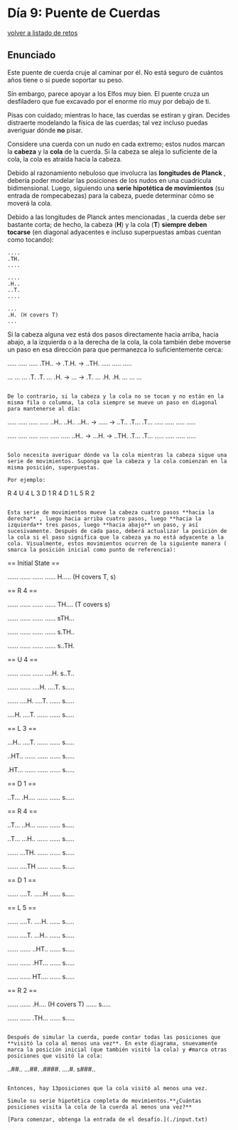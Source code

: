 # Día 9: Puente de Cuerdas
[volver a listado de retos](./../../README.md)

## Enunciado

Este puente de cuerda cruje al caminar por él. No está seguro de cuántos años tiene o si puede soportar su peso.

Sin embargo, parece apoyar a los Elfos muy bien. El puente cruza un desfiladero que fue excavado por el enorme río muy por debajo de ti.

Pisas con cuidado; mientras lo hace, las cuerdas se estiran y giran. Decides distraerte modelando la física de las cuerdas; tal vez incluso puedas averiguar dónde **no** pisar.

Considere una cuerda con un nudo en cada extremo; estos nudos marcan la **cabeza** y la **cola** de la cuerda. Si la cabeza se aleja lo suficiente de la cola, la cola es atraída hacia la cabeza.

Debido al razonamiento nebuloso que involucra las **longitudes de Planck** , debería poder modelar las posiciones de los nudos en una cuadrícula bidimensional. Luego, siguiendo una **serie hipotética de movimientos** (su entrada de rompecabezas) para la cabeza, puede determinar cómo se moverá la cola.

Debido a las longitudes de Planck antes mencionadas , la cuerda debe ser bastante corta; de hecho, la cabeza (**H**) y la cola (**T**) **siempre deben tocarse** (en diagonal adyacentes e incluso superpuestas ambas cuentan como tocando):

```
....
.TH.
....

....
.H..
..T.
....

...
.H. (H covers T)
...
```

Si la cabeza alguna vez está dos pasos directamente hacia arriba, hacia abajo, a la izquierda o a la derecha de la cola, la cola también debe moverse un paso en esa dirección para que permanezca lo suficientemente cerca:

.....    .....    .....
.TH.. -> .T.H. -> ..TH.
.....    .....    .....

...    ...    ...
.T.    .T.    ...
.H. -> ... -> .T.
...    .H.    .H.
...    ...    ...
```

De lo contrario, si la cabeza y la cola no se tocan y no están en la misma fila o columna, la cola siempre se mueve un paso en diagonal para mantenerse al día:

```
.....    .....    .....
.....    ..H..    ..H..
..H.. -> ..... -> ..T..
.T...    .T...    .....
.....    .....    .....

.....    .....    .....
.....    .....    .....
..H.. -> ...H. -> ..TH.
.T...    .T...    .....
.....    .....    .....
```

Solo necesita averiguar dónde va la cola mientras la cabeza sigue una serie de movimientos. Suponga que la cabeza y la cola comienzan en la misma posición, superpuestas.

Por ejemplo:

```
R 4
U 4
L 3
D 1
R 4
D 1
L 5
R 2
```

Esta serie de movimientos mueve la cabeza cuatro pasos **hacia la derecha** , luego hacia arriba cuatro pasos, luego **hacia la izquierda** tres pasos, luego **hacia abajo** un paso, y así sucesivamente. Después de cada paso, deberá actualizar la posición de la cola si el paso significa que la cabeza ya no está adyacente a la cola. Visualmente, estos movimientos ocurren de la siguiente manera ( smarca la posición inicial como punto de referencia):

```
== Initial State ==

......
......
......
......
H.....  (H covers T, s)

== R 4 ==

......
......
......
......
TH....  (T covers s)

......
......
......
......
sTH...

......
......
......
......
s.TH..

......
......
......
......
s..TH.

== U 4 ==

......
......
......
....H.
s..T..

......
......
....H.
....T.
s.....

......
....H.
....T.
......
s.....

....H.
....T.
......
......
s.....

== L 3 ==

...H..
....T.
......
......
s.....

..HT..
......
......
......
s.....

.HT...
......
......
......
s.....

== D 1 ==

..T...
.H....
......
......
s.....

== R 4 ==

..T...
..H...
......
......
s.....

..T...
...H..
......
......
s.....

......
...TH.
......
......
s.....

......
....TH
......
......
s.....

== D 1 ==

......
....T.
.....H
......
s.....

== L 5 ==

......
....T.
....H.
......
s.....

......
....T.
...H..
......
s.....

......
......
..HT..
......
s.....

......
......
.HT...
......
s.....

......
......
HT....
......
s.....

== R 2 ==

......
......
.H....  (H covers T)
......
s.....

......
......
.TH...
......
s.....
```

Después de simular la cuerda, puede contar todas las posiciones que **visitó la cola al menos una vez**. En este diagrama, snuevamente marca la posición inicial (que también visitó la cola) y #marca otras posiciones que visitó la cola:

```
..##..
...##.
.####.
....#.
s###..
```

Entonces, hay 13posiciones que la cola visitó al menos una vez.

Simule su serie hipotética completa de movimientos.**¿Cuántas posiciones visita la cola de la cuerda al menos una vez?**

[Para comenzar, obtenga la entrada de el desafío.](./input.txt)